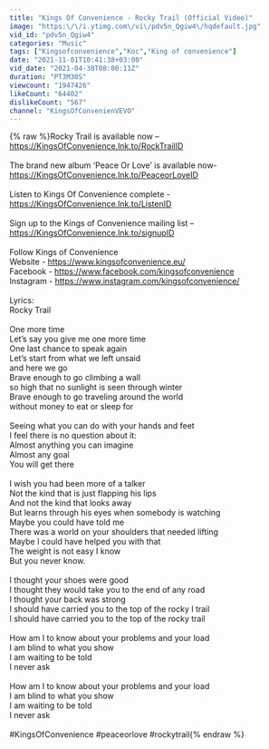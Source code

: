 ```yaml
---
title: "Kings Of Convenience - Rocky Trail (Official Video)"
image: "https:\/\/i.ytimg.com\/vi\/pdv5n_Qgiw4\/hqdefault.jpg"
vid_id: "pdv5n_Qgiw4"
categories: "Music"
tags: ["Kingsofconvenience","Koc","King of convenience"]
date: "2021-11-01T10:41:38+03:00"
vid_date: "2021-04-30T08:00:11Z"
duration: "PT3M30S"
viewcount: "1947426"
likeCount: "64402"
dislikeCount: "567"
channel: "KingsOfConvenienVEVO"
---
```

{% raw %}Rocky Trail is available now – <a rel="nofollow" target="blank" href="https://KingsOfConvenience.lnk.to/RockTrailID">https://KingsOfConvenience.lnk.to/RockTrailID</a> <br /><br />The brand new album ‘Peace Or Love’ is available now- <a rel="nofollow" target="blank" href="https://KingsOfConvenience.lnk.to/PeaceorLoveID">https://KingsOfConvenience.lnk.to/PeaceorLoveID</a><br /><br />Listen to Kings Of Convenience complete - <a rel="nofollow" target="blank" href="https://KingsOfConvenience.lnk.to/ListenID">https://KingsOfConvenience.lnk.to/ListenID</a> <br /><br />Sign up to the Kings of Convenience mailing list – <a rel="nofollow" target="blank" href="https://KingsOfConvenience.lnk.to/signupID">https://KingsOfConvenience.lnk.to/signupID</a><br /><br />Follow Kings of Convenience<br />Website - <a rel="nofollow" target="blank" href="https://www.kingsofconvenience.eu/">https://www.kingsofconvenience.eu/</a><br />Facebook - <a rel="nofollow" target="blank" href="https://www.facebook.com/kingsofconvenience">https://www.facebook.com/kingsofconvenience</a> <br />Instagram - <a rel="nofollow" target="blank" href="https://www.instagram.com/kingsofconvenience/">https://www.instagram.com/kingsofconvenience/</a><br /><br />Lyrics:<br />Rocky Trail<br /><br />One more time<br />Let’s say you give me one more time<br />One last chance to speak again<br />Let’s start from what we left unsaid<br />and here we go<br />Brave enough to go climbing a wall <br />so high that no sunlight is seen through winter <br />Brave enough to go traveling around the world <br />without money to eat or sleep for<br /><br />Seeing what you can do with your hands and feet <br />I feel there is no question about it: <br />Almost anything you can imagine<br />Almost any goal<br />You will get there<br /><br />I wish you had been more of a talker<br />Not the kind that is just flapping his lips <br />And not the kind that looks away <br />But learns through his eyes when somebody is watching<br />Maybe you could have told me <br />There was a world on your shoulders that needed lifting<br />Maybe I could have helped you with that<br />The weight is not easy I know<br />But you never know.<br /><br />I thought your shoes were good <br />I thought they would take you to the end of any road<br />I thought your back was strong <br />I should have carried you to the top of the rocky I trail<br />I should have carried you to the top of the rocky trail<br /><br />How am I to know about your problems and your load <br />I am blind to what you show <br />I am waiting to be told<br />I never ask<br /><br />How am I to know about your problems and your load <br />I am blind to what you show <br />I am waiting to be told<br />I never ask<br /><br />#KingsOfConvenience #peaceorlove #rockytrail{% endraw %}
